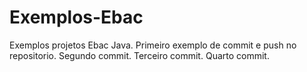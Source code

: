 # Exemplos-Ebac
Exemplos projetos Ebac Java.
Primeiro exemplo de commit e push no repositorio.
Segundo commit.
Terceiro commit.
Quarto commit.

